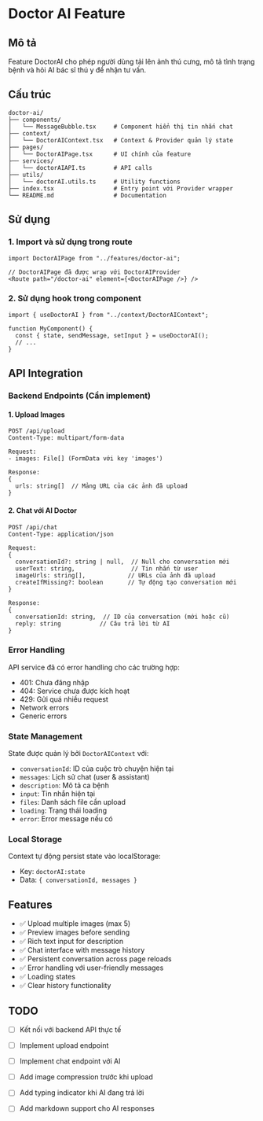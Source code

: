 # Doctor AI Feature

## Mô tả
Feature DoctorAI cho phép người dùng tải lên ảnh thú cưng, mô tả tình trạng bệnh và hỏi AI bác sĩ thú y để nhận tư vấn.

## Cấu trúc
```
doctor-ai/
├── components/
│   └── MessageBubble.tsx     # Component hiển thị tin nhắn chat
├── context/
│   └── DoctorAIContext.tsx   # Context & Provider quản lý state
├── pages/
│   └── DoctorAIPage.tsx      # UI chính của feature
├── services/
│   └── doctorAIAPI.ts        # API calls
├── utils/
│   └── doctorAI.utils.ts     # Utility functions
├── index.tsx                 # Entry point với Provider wrapper
└── README.md                 # Documentation
```

## Sử dụng

### 1. Import và sử dụng trong route
```tsx
import DoctorAIPage from "../features/doctor-ai";

// DoctorAIPage đã được wrap với DoctorAIProvider
<Route path="/doctor-ai" element={<DoctorAIPage />} />
```

### 2. Sử dụng hook trong component
```tsx
import { useDoctorAI } from "../context/DoctorAIContext";

function MyComponent() {
  const { state, sendMessage, setInput } = useDoctorAI();
  // ...
}
```

## API Integration

### Backend Endpoints (Cần implement)

#### 1. Upload Images
```
POST /api/upload
Content-Type: multipart/form-data

Request:
- images: File[] (FormData với key 'images')

Response:
{
  urls: string[]  // Mảng URL của các ảnh đã upload
}
```

#### 2. Chat với AI Doctor
```
POST /api/chat
Content-Type: application/json

Request:
{
  conversationId?: string | null,  // Null cho conversation mới
  userText: string,                // Tin nhắn từ user
  imageUrls: string[],            // URLs của ảnh đã upload
  createIfMissing?: boolean       // Tự động tạo conversation mới
}

Response:
{
  conversationId: string,  // ID của conversation (mới hoặc cũ)
  reply: string           // Câu trả lời từ AI
}
```

### Error Handling
API service đã có error handling cho các trường hợp:
- 401: Chưa đăng nhập
- 404: Service chưa được kích hoạt
- 429: Gửi quá nhiều request
- Network errors
- Generic errors

### State Management
State được quản lý bởi `DoctorAIContext` với:
- `conversationId`: ID của cuộc trò chuyện hiện tại
- `messages`: Lịch sử chat (user & assistant)
- `description`: Mô tả ca bệnh
- `input`: Tin nhắn hiện tại
- `files`: Danh sách file cần upload
- `loading`: Trạng thái loading
- `error`: Error message nếu có

### Local Storage
Context tự động persist state vào localStorage:
- Key: `doctorAI:state`
- Data: `{ conversationId, messages }`

## Features
- ✅ Upload multiple images (max 5)
- ✅ Preview images before sending
- ✅ Rich text input for description
- ✅ Chat interface with message history
- ✅ Persistent conversation across page reloads
- ✅ Error handling với user-friendly messages
- ✅ Loading states
- ✅ Clear history functionality

## TODO
- [ ] Kết nối với backend API thực tế
- [ ] Implement upload endpoint
- [ ] Implement chat endpoint với AI
- [ ] Add image compression trước khi upload
- [ ] Add typing indicator khi AI đang trả lời
- [ ] Add markdown support cho AI responses

